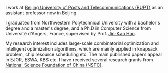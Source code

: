 I work at [Beijing University of Posts and Telecommunications (BUPT)](https://www.bupt.edu.cn/) as an assistant professor now in Beijing. 

I graduated from Northwestern Polytechnical University with a bachelor's degree and a master's degree, and a Ph.D in Computer Science from Université d'Angers, France, supervised by Prof. [Jin-Kao Hao](https://leria-info.univ-angers.fr/~jinkao.hao/). 

My research interest includes large-scale combinatorial optimization and intelligent optimization algorithms, which are mainly applied in knapsack problem, chip resource scheduling etc. The main published papers appear in EJOR, ESWA, KBS etc.  I have received several research grants from [National Science Foundation of China (NSFC)](https://www.nsfc.gov.cn/).
